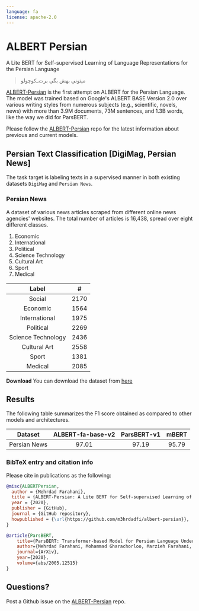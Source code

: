 ```yaml
---
language: fa
license: apache-2.0
---
```


# ALBERT Persian

A Lite BERT for Self-supervised Learning of Language Representations for the Persian Language

> میتونی بهش بگی برت_کوچولو

[ALBERT-Persian](https://github.com/m3hrdadfi/albert-persian) is the first attempt on ALBERT for the Persian Language. The model was trained based on Google's ALBERT BASE Version 2.0 over various writing styles from numerous subjects (e.g., scientific, novels, news) with more than 3.9M documents, 73M sentences, and 1.3B words, like the way we did for ParsBERT.

Please follow the [ALBERT-Persian](https://github.com/m3hrdadfi/albert-persian) repo for the latest information about previous and current models.

## Persian Text Classification [DigiMag, Persian News]

The task target is labeling texts in a supervised manner in both existing datasets `DigiMag` and `Persian News`.


### Persian News

A dataset of various news articles scraped from different online news agencies' websites. The total number of articles is 16,438, spread over eight different classes.

1. Economic
2. International
3. Political
4. Science Technology
5. Cultural Art
6. Sport
7. Medical


|        Label       |   #  |
|:------------------:|:----:|
|       Social       | 2170 |
|      Economic      | 1564 |
|    International   | 1975 |
|      Political     | 2269 |
| Science Technology | 2436 |
|    Cultural Art    | 2558 |
|        Sport       | 1381 |
|       Medical      | 2085 |


**Download**
You can download the dataset from [here](https://drive.google.com/uc?id=1B6xotfXCcW9xS1mYSBQos7OCg0ratzKC)


## Results

The following table summarizes the F1 score obtained as compared to other models and architectures.

|      Dataset      | ALBERT-fa-base-v2 | ParsBERT-v1 | mBERT |
|:-----------------:|:-----------------:|:-----------:|:-----:|
|    Persian News   |       97.01       |    97.19    | 95.79 |



### BibTeX entry and citation info

Please cite in publications as the following:

```bibtex
@misc{ALBERTPersian,
  author = {Mehrdad Farahani},
  title = {ALBERT-Persian: A Lite BERT for Self-supervised Learning of Language Representations for the Persian Language},
  year = {2020},
  publisher = {GitHub},
  journal = {GitHub repository},
  howpublished = {\url{https://github.com/m3hrdadfi/albert-persian}},
}

@article{ParsBERT,
    title={ParsBERT: Transformer-based Model for Persian Language Understanding},
    author={Mehrdad Farahani, Mohammad Gharachorloo, Marzieh Farahani, Mohammad Manthouri},
    journal={ArXiv},
    year={2020},
    volume={abs/2005.12515}
}
```

## Questions?
Post a Github issue on the [ALBERT-Persian](https://github.com/m3hrdadfi/albert-persian) repo.